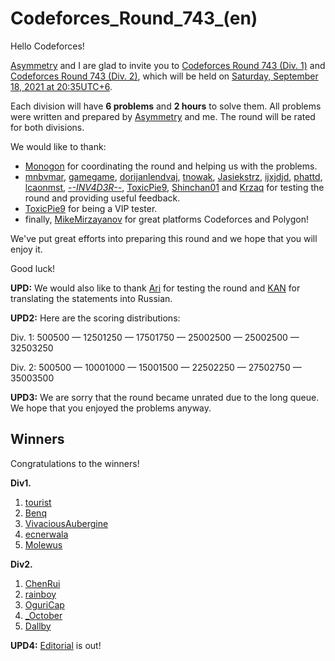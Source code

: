 # Codeforces_Round_743_(en)

Hello Codeforces!

[Asymmetry](https://codeforces.com/profile/Asymmetry "Master Asymmetry") and I are glad to invite you to [Codeforces Round 743 (Div. 1)](https://codeforces.com/contest/1572 "Codeforces Round 743 (Div. 1)") and [Codeforces Round 743 (Div. 2)](https://codeforces.com/contest/1573 "Codeforces Round 743 (Div. 2)"), which will be held on [Saturday, September 18, 2021 at 20:35UTC+6](https://codeforces.com/https://www.timeanddate.com/worldclock/fixedtime.html?day=18&month=9&year=2021&hour=17&min=35&sec=0&p1=166).

Each division will have **6 problems** and **2 hours** to solve them. All problems were written and prepared by [Asymmetry](https://codeforces.com/profile/Asymmetry "Master Asymmetry") and me. The round will be rated for both divisions.

We would like to thank:

 * [Monogon](https://codeforces.com/profile/Monogon "International Grandmaster Monogon") for coordinating the round and helping us with the problems.
* [mnbvmar](https://codeforces.com/profile/mnbvmar "Legendary Grandmaster mnbvmar"), [gamegame](https://codeforces.com/profile/gamegame "Legendary Grandmaster gamegame"), [dorijanlendvaj](https://codeforces.com/profile/dorijanlendvaj "International Grandmaster dorijanlendvaj"), [tnowak](https://codeforces.com/profile/tnowak "Grandmaster tnowak"), [Jasiekstrz](https://codeforces.com/profile/Jasiekstrz "Master Jasiekstrz"), [ijxjdjd](https://codeforces.com/profile/ijxjdjd "Master ijxjdjd"), [phattd](https://codeforces.com/profile/phattd "Master phattd"), [lcaonmst](https://codeforces.com/profile/lcaonmst "Master lcaonmst"), [-_-INV4D3R-_-](https://codeforces.com/profile/-_-INV4D3R-_- "Master -_-INV4D3R-_-"), [ToxicPie9](https://codeforces.com/profile/ToxicPie9 "Candidate Master ToxicPie9"), [Shinchan01](https://codeforces.com/profile/Shinchan01 "Expert Shinchan01") and [Krzaq](https://codeforces.com/profile/Krzaq "Expert Krzaq") for testing the round and providing useful feedback.
* [ToxicPie9](https://codeforces.com/profile/ToxicPie9 "Candidate Master ToxicPie9") for being a VIP tester.
* finally, [MikeMirzayanov](https://codeforces.com/profile/MikeMirzayanov "Headquarters, MikeMirzayanov") for great platforms Codeforces and Polygon!

We've put great efforts into preparing this round and we hope that you will enjoy it.

Good luck!

**UPD:** We would also like to thank [Ari](https://codeforces.com/profile/Ari "Grandmaster Ari") for testing the round and [KAN](https://codeforces.com/profile/KAN "Legendary Grandmaster KAN") for translating the statements into Russian.

**UPD2:** Here are the scoring distributions:

Div. 1: 500500 — 12501250 — 17501750 — 25002500 — 25002500 — 32503250

Div. 2: 500500 — 10001000 — 15001500 — 22502250 — 27502750 — 35003500

**UPD3:** We are sorry that the round became unrated due to the long queue. We hope that you enjoyed the problems anyway.

Winners
-------

Congratulations to the winners!

**Div1.**

 1. [tourist](https://codeforces.com/profile/tourist "Legendary Grandmaster tourist")
2. [Benq](https://codeforces.com/profile/Benq "Legendary Grandmaster Benq")
3. [VivaciousAubergine](https://codeforces.com/profile/VivaciousAubergine "Legendary Grandmaster VivaciousAubergine")
4. [ecnerwala](https://codeforces.com/profile/ecnerwala "Legendary Grandmaster ecnerwala")
5. [Molewus](https://codeforces.com/profile/Molewus "Master Molewus")

**Div2.**

 1. [ChenRui](https://codeforces.com/profile/ChenRui "Newbie ChenRui")
2. [rainboy](https://codeforces.com/profile/rainboy "Specialist rainboy")
3. [OguriCap](https://codeforces.com/profile/OguriCap "Unrated, OguriCap")
4. [_October](https://codeforces.com/profile/_October "Expert _October")
5. [Dallby](https://codeforces.com/profile/Dallby "Expert Dallby")

**UPD4:** [Editorial](Tutorial_(en).md) is out!

